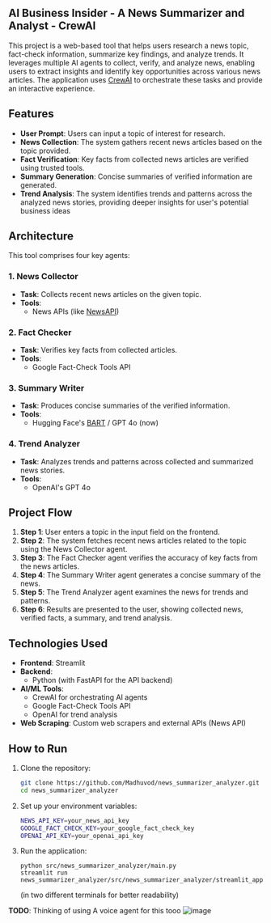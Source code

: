 ## AI Business Insider - A News Summarizer and Analyst - CrewAI 


This project is a web-based tool that helps users research a news topic, fact-check information, summarize key findings, and analyze trends. It leverages multiple AI agents to collect, verify, and analyze news, enabling users to extract insights and identify key opportunities across various news articles. The application uses [CrewAI](https://crewai.com/) to orchestrate these tasks and provide an interactive experience.

## Features

- **User Prompt**: Users can input a topic of interest for research.
- **News Collection**: The system gathers recent news articles based on the topic provided.
- **Fact Verification**: Key facts from collected news articles are verified using trusted tools.
- **Summary Generation**: Concise summaries of verified information are generated.
- **Trend Analysis**: The system identifies trends and patterns across the analyzed news stories, providing deeper insights for user's potential business ideas

## Architecture

This tool comprises four key agents:

### 1. News Collector
- **Task**: Collects recent news articles on the given topic.
- **Tools**: 
  - News APIs (like [NewsAPI](https://newsapi.org/))
  
### 2. Fact Checker
- **Task**: Verifies key facts from collected articles.
- **Tools**: 
  - Google Fact-Check Tools API
  
### 3. Summary Writer
- **Task**: Produces concise summaries of the verified information.
- **Tools**: 
  - Hugging Face's [BART](https://huggingface.co/facebook/bart-large-cnn) / GPT 4o (now)

### 4. Trend Analyzer
- **Task**: Analyzes trends and patterns across collected and summarized news stories.
- **Tools**: 
  - OpenAI's GPT 4o

## Project Flow

1. **Step 1**: User enters a topic in the input field on the frontend.
2. **Step 2**: The system fetches recent news articles related to the topic using the News Collector agent.
3. **Step 3**: The Fact Checker agent verifies the accuracy of key facts from the news articles.
4. **Step 4**: The Summary Writer agent generates a concise summary of the news.
5. **Step 5**: The Trend Analyzer agent examines the news for trends and patterns.
6. **Step 6**: Results are presented to the user, showing collected news, verified facts, a summary, and trend analysis.

## Technologies Used

- **Frontend**: Streamlit 
- **Backend**: 
  - Python (with FastAPI for the API backend)
- **AI/ML Tools**: 
  - CrewAI for orchestrating AI agents
  - Google Fact-Check Tools API
  - OpenAI for trend analysis
- **Web Scraping**: Custom web scrapers and external APIs (News API)

## How to Run

1. Clone the repository:
   ```bash
   git clone https://github.com/Madhuvod/news_summarizer_analyzer.git
   cd news_summarizer_analyzer
   ```

2. Set up your environment variables:
   ```bash
   NEWS_API_KEY=your_news_api_key
   GOOGLE_FACT_CHECK_KEY=your_google_fact_check_key
   OPENAI_API_KEY=your_openai_api_key
   ```

3. Run the application:
   ```
   python src/news_summarizer_analyzer/main.py
   streamlit run news_summarizer_analyzer/src/news_summarizer_analyzer/streamlit_app.py
   ```
   (in two different terminals for better readability)
   
**TODO**: Thinking of using A voice agent for this tooo
![image](IMG_3530.heic)
